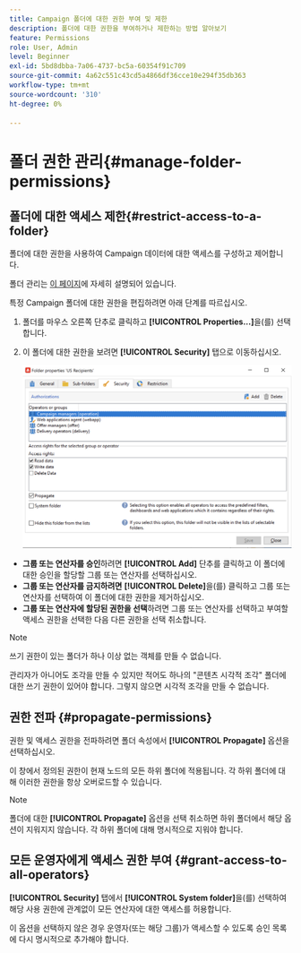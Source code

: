 ```yaml
---
title: Campaign 폴더에 대한 권한 부여 및 제한
description: 폴더에 대한 권한을 부여하거나 제한하는 방법 알아보기
feature: Permissions
role: User, Admin
level: Beginner
exl-id: 5bd8dbba-7a06-4737-bc5a-60354f91c709
source-git-commit: 4a62c551c43cd5a4866df36cce10e294f35db363
workflow-type: tm+mt
source-wordcount: '310'
ht-degree: 0%

---
```


# 폴더 권한 관리{#manage-folder-permissions}

## 폴더에 대한 액세스 제한{#restrict-access-to-a-folder}

폴더에 대한 권한을 사용하여 Campaign 데이터에 대한 액세스를 구성하고 제어합니다.

폴더 관리는 [이 페이지](../audiences/folders-and-views.md)에 자세히 설명되어 있습니다.

특정 Campaign 폴더에 대한 권한을 편집하려면 아래 단계를 따르십시오.

1. 폴더를 마우스 오른쪽 단추로 클릭하고 **[!UICONTROL Properties...]**&#x200B;을(를) 선택합니다.
1. 이 폴더에 대한 권한을 보려면 **[!UICONTROL Security]** 탭으로 이동하십시오.

   ![](assets/folder-permissions.png)

* **그룹 또는 연산자를 승인**&#x200B;하려면 **[!UICONTROL Add]** 단추를 클릭하고 이 폴더에 대한 승인을 할당할 그룹 또는 연산자를 선택하십시오.
* **그룹 또는 연산자를 금지하려면** **[!UICONTROL Delete]**&#x200B;을(를) 클릭하고 그룹 또는 연산자를 선택하여 이 폴더에 대한 권한을 제거하십시오.
* **그룹 또는 연산자에 할당된 권한을 선택**&#x200B;하려면 그룹 또는 연산자를 선택하고 부여할 액세스 권한을 선택한 다음 다른 권한을 선택 취소합니다.

>[!NOTE]
>
>쓰기 권한이 있는 폴더가 하나 이상 없는 객체를 만들 수 없습니다.
>
>관리자가 아니어도 조각을 만들 수 있지만 적어도 하나의 &quot;콘텐츠 시각적 조각&quot; 폴더에 대한 쓰기 권한이 있어야 합니다. 그렇지 않으면 시각적 조각을 만들 수 없습니다.

## 권한 전파 {#propagate-permissions}

권한 및 액세스 권한을 전파하려면 폴더 속성에서 **[!UICONTROL Propagate]** 옵션을 선택하십시오.

이 창에서 정의된 권한이 현재 노드의 모든 하위 폴더에 적용됩니다. 각 하위 폴더에 대해 이러한 권한을 항상 오버로드할 수 있습니다.

>[!NOTE]
>
>폴더에 대한 **[!UICONTROL Propagate]** 옵션을 선택 취소하면 하위 폴더에서 해당 옵션이 지워지지 않습니다. 각 하위 폴더에 대해 명시적으로 지워야 합니다.

## 모든 운영자에게 액세스 권한 부여 {#grant-access-to-all-operators}

**[!UICONTROL Security]** 탭에서 **[!UICONTROL System folder]**&#x200B;을(를) 선택하여 해당 사용 권한에 관계없이 모든 연산자에 대한 액세스를 허용합니다.

이 옵션을 선택하지 않은 경우 운영자(또는 해당 그룹)가 액세스할 수 있도록 승인 목록에 다시 명시적으로 추가해야 합니다.
